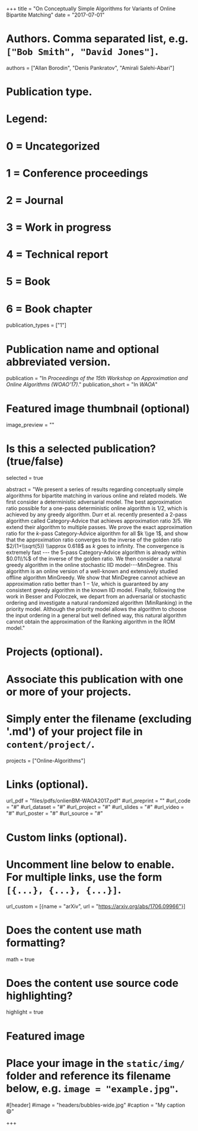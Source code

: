 +++
title = "On Conceptually Simple Algorithms for Variants of Online Bipartite Matching"
date = "2017-07-01"

# Authors. Comma separated list, e.g. `["Bob Smith", "David Jones"]`.
authors = ["Allan Borodin", "Denis Pankratov", "Amirali Salehi-Abari"]


# Publication type.
# Legend:
# 0 = Uncategorized
# 1 = Conference proceedings
# 2 = Journal
# 3 = Work in progress
# 4 = Technical report
# 5 = Book
# 6 = Book chapter
publication_types = ["1"]

# Publication name and optional abbreviated version.
publication = "In *Proceedings of the 15th Workshop on Approximation and Online Algorithms (WOAO'17)*."
publication_short = "In *WAOA*"



# Featured image thumbnail (optional)
image_preview = ""

# Is this a selected publication? (true/false)
selected = true

abstract = "We present a series of results regarding conceptually simple algorithms for bipartite matching in various online and related models. We first consider a deterministic adversarial model. The best approximation ratio possible for a one-pass deterministic online algorithm is 1/2, which is achieved by any greedy algorithm. Durr et al. recently presented a $2$-pass algorithm called Category-Advice that achieves approximation ratio 3/5. We extend their algorithm to multiple passes. We prove the exact approximation ratio for the $k$-pass Category-Advice algorithm for all $k \\ge 1$, and show that the approximation ratio converges to the inverse of the golden ratio $2/(1+\\sqrt{5}) \\approx 0.618$ as $k$ goes to infinity. The convergence is extremely fast --- the $5$-pass Category-Advice algorithm is already within $0.01\\%$ of the inverse of the golden ratio. We then consider a natural greedy algorithm in the online stochastic IID model---MinDegree. This algorithm is an online version of a well-known and extensively studied offline algorithm MinGreedy. We show that MinDegree cannot achieve an approximation ratio better than $1-1/e$, which is guaranteed by any consistent greedy algorithm in the known IID model. Finally, following the work in Besser and Poloczek, we depart from an adversarial or stochastic ordering and investigate a natural randomized algorithm (MinRanking) in the priority model. Although the priority model allows the algorithm to choose the input ordering in a general but well defined way, this natural algorithm cannot obtain the approximation of the Ranking algorithm in the ROM model."

# Projects (optional).
#   Associate this publication with one or more of your projects.
#   Simply enter the filename (excluding '.md') of your project file in `content/project/`.
projects = ["Online-Algorithms"]

# Links (optional).
url_pdf = "files/pdfs/onlienBM-WAOA2017.pdf"
#url_preprint = ""
#url_code = "#"
#url_dataset = "#"
#url_project = "#"
#url_slides = "#"
#url_video = "#"
#url_poster = "#"
#url_source = "#"

# Custom links (optional).
#   Uncomment line below to enable. For multiple links, use the form `[{...}, {...}, {...}]`.
url_custom = [{name = "arXiv", url = "https://arxiv.org/abs/1706.09966"}]

# Does the content use math formatting?
math = true

# Does the content use source code highlighting?
highlight = true

# Featured image
# Place your image in the `static/img/` folder and reference its filename below, e.g. `image = "example.jpg"`.
#[header]
#image = "headers/bubbles-wide.jpg"
#caption = "My caption :smile:"

+++
